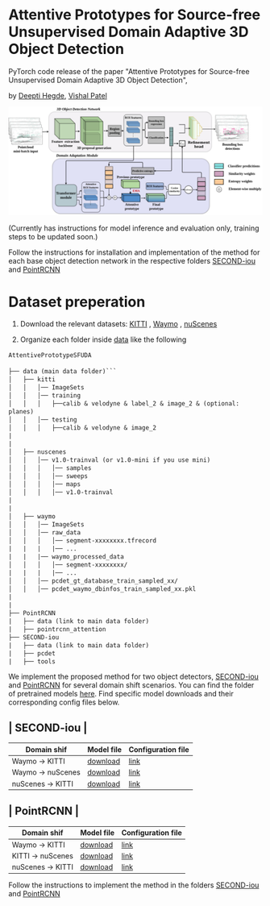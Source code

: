 # Attentive Prototypes for Source-free Unsupervised Domain Adaptive 3D Object Detection

PyTorch code release of the paper "Attentive Prototypes for Source-free Unsupervised Domain Adaptive 3D Object Detection",

by [Deepti Hegde](https://deeptibhegde.github.io), [Vishal Patel](https://engineering.jhu.edu/vpatel36/sciencex_teams/vishalpatel/)

![image](/imgs/main_final_2.drawio.jpg)


(Currently has instructions for model inference and evaluation only, training steps to be updated soon.)

Follow the instructions for installation and implementation of the method for each base object detection network in the respective folders [SECOND-iou](/SECOND-iou/) and [PointRCNN](/PointRCNN/)

# Dataset preperation

1. Download the relevant datasets: [KITTI](http://www.cvlibs.net/datasets/kitti/eval_object.php?obj_benchmark=3d) , [Waymo](https://waymo.com/intl/en_us/dataset-download-terms/) , [nuScenes](https://www.nuscenes.org/download)

2. Organize each folder inside [data](/data/) like the following


```
AttentivePrototypeSFUDA

├── data (main data folder)```
│   ├── kitti
│   │   │── ImageSets
│   │   │── training
│   │   │   ├──calib & velodyne & label_2 & image_2 & (optional: planes)
│   │   │── testing
│   │   │   ├──calib & velodyne & image_2
|
|
│   ├── nuscenes
│   │   │── v1.0-trainval (or v1.0-mini if you use mini)
│   │   │   │── samples
│   │   │   │── sweeps
│   │   │   │── maps
│   │   │   │── v1.0-trainval  
|
|
│   ├── waymo
│   │   │── ImageSets
│   │   │── raw_data
│   │   │   │── segment-xxxxxxxx.tfrecord
|   |   |   |── ...
|   |   |── waymo_processed_data
│   │   │   │── segment-xxxxxxxx/
|   |   |   |── ...
│   │   │── pcdet_gt_database_train_sampled_xx/
│   │   │── pcdet_waymo_dbinfos_train_sampled_xx.pkl  
|
|
├── PointRCNN
|   ├── data (link to main data folder)
|   ├── pointrcnn_attention
├── SECOND-iou
|   ├── data (link to main data folder)
|   ├── pcdet
|   ├── tools
```


We implement the proposed method for two object detectors, [SECOND-iou](/secondiou/) and [PointRCNN](/pointrcnn/) for several domain shift scenarios. You can find the folder of pretrained models [here](https://drive.google.com/drive/folders/1nbh1LdYdNdinYg0xP4MPreW-RkaGznNE?usp=sharing). Find specific model downloads and their corresponding config files below.


| SECOND-iou |
-------------------------------------------------
| Domain shif | Model file  | Configuration file |
| ----------- | ----------- | -------------------|
| Waymo  -> KITTI| [download](https://drive.google.com/file/d/1X58-Lfiyv9j8ORycQLXEWyYox4SYFuVt/view?usp=sharing) | [link](SECOND-iou/tools/cfgs/kitti_models/secondiou_oracle_ros.yaml) |
|  Waymo  -> nuScenes | [download](https://drive.google.com/file/d/1HWpPGZLuB76C979QnfjWDJOGG_0_PhaS/view?usp=sharing)        | [link](SECOND-iou/tools/cfgs/nuscenes_models/secondiou_car_oracle.yaml) |
|  nuScenes -> KITTI| [download](https://drive.google.com/file/d/1QSPyY8FjgjbMw1GlVmpGx6RThP2bQXDK/view?usp=sharing)        | [link](SECOND-iou/tools/cfgs/kitti_models/secondiou_oracle_ros.yaml) |




| PointRCNN |
--------------------------------------------------
| Domain shif | Model file  | Configuration file |
| ----------- | ----------- | -------------------|
| Waymo  -> KITTI| [download](https://drive.google.com/file/d/1O4bhgdlqkgYIXY2aEYRLejbWnWwPbvfv/view?usp=sharing)       | [link](PointRCNN/pointrcnn_attention/tools/cfgs/default.yaml) |
|  KITTI  -> nuScenes | [download](https://drive.google.com/file/d/1bvdmnSQPEds2St9g7QJnJkkcUyY2Ye8V/view?usp=sharing)        | [link](PointRCNN/pointrcnn_attention/tools/cfgs/default.yaml) |
|  nuScenes -> KITTI| [download](https://drive.google.com/file/d/1VptyJk3j62s22IP_3R9SzBoWhErz07Ov/view?usp=sharing)        | [link](PointRCNN/pointrcnn_attention/tools/cfgs/default.yaml) |


Follow the instructions to implement the method in the folders [SECOND-iou](SECOND-iou/README.md) and [PointRCNN](PointRCNN/README.md)

